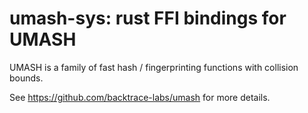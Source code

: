 umash-sys: rust FFI bindings for UMASH
======================================

UMASH is a family of fast hash / fingerprinting functions with
collision bounds.

See https://github.com/backtrace-labs/umash for more details.
